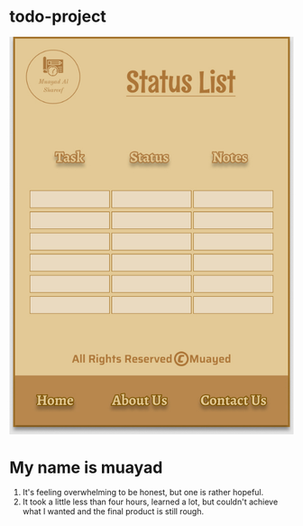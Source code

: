 # todo-project
![Initial wireframe](Assets/wf.jpg)

# My name is muayad
1. It's feeling overwhelming to be honest, but one is rather hopeful.
2. It took a little less than four hours, learned a lot, but couldn't achieve what I wanted and the final product is still rough.